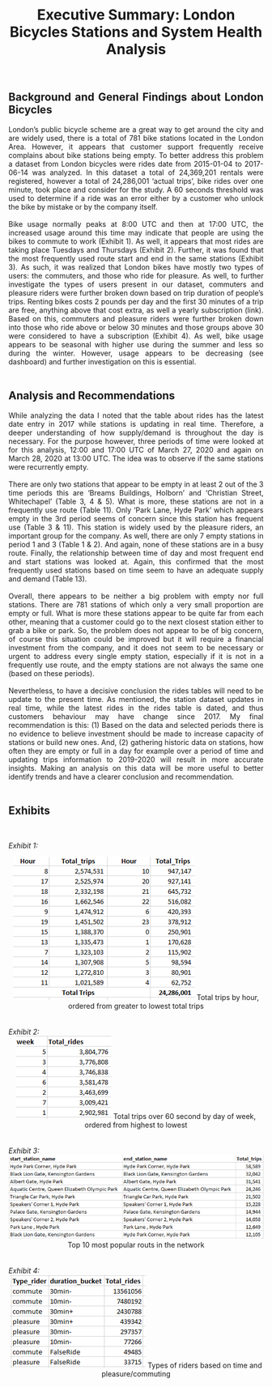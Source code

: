<div align='center'>
<h1><b> Executive Summary: London Bicycles Stations and System Health Analysis </b></h1>
 </div>
<br>
<div align='justify', font-size= 15xp>
<h2><b>Background and General Findings about London Bicycles </b></h2>
London’s public bicycle scheme are a great way to get around the city and are widely used, there is a total of 781 bike stations located in the London Area. However, it appears that customer support frequently receive complains about bike stations being empty. To better address this problem a dataset from London bicycles were rides date from 2015-01-04 to 2017-06-14 was analyzed. In this dataset a total of 24,369,201 rentals were registered, however a total of 24,286,001 ‘actual trips’, bike rides over one minute, took place and consider for the study. A 60 seconds threshold was used to determine if a ride was an error either by a customer who unlock the bike by mistake or by the company itself. 
 <br>
 <br>
Bike usage normally peaks at 8:00 UTC and then at 17:00 UTC, the increased usage around this time may indicate that people are using the bikes to commute to work (Exhibit 1). As well, it appears that most rides are taking place Tuesdays and Thursdays (Exhibit 2). Further, it was found that the most frequently used route start and end in the same stations (Exhibit 3). As such, it was realized that London bikes have mostly two types of users: the commuters, and those who ride for pleasure. As well, to further investigate the types of users present in our dataset, commuters and pleasure riders were further broken down based on trip duration of people’s trips. Renting bikes costs 2 pounds per day and the first 30 minutes of a trip are free, anything above that cost extra, as well a yearly subscription (link). Based on this, commuters and pleasure riders were further broken down into those who ride above or below 30 minutes and those groups above 30 were considered to have a subscription (Exhibit 4).  As well, bike usage appears to be seasonal with higher use during the summer and less so during the winter. However, usage appears to be decreasing (see dashboard) and further investigation on this is essential.
 <br>
 <br>
<h2><b>Analysis and Recommendations </b></h2>
While analyzing the data I noted that the table about rides has the latest date entry in 2017 while stations is updating in real time. Therefore, a deeper understanding of how supply/demand is throughout the day is necessary. For the purpose however, three periods of time were looked at for this analysis, 12:00 and 17:00 UTC of March 27, 2020 and again on March 28, 2020 at 13:00 UTC. The idea was to observe if the same stations were recurrently empty. 
 <br>
 <br>
There are only two stations that appear to be empty in at least 2 out of the 3 time periods this are ‘Breams Buildings, Holborn’ and ‘Christian Street, Whitechapel’ (Table 3, 4 & 5).  What is more, these stations are not in a frequently use route (Table 11). Only ‘Park Lane, Hyde Park’ which appears empty in the 3rd period seems of concern since this station has frequent use (Table 3 & 11). This station is widely used by the pleasure riders, an important group for the company. As well, there are only 7 empty stations in period 1 and 3 (Table 1 & 2). And again, none of these stations are in a busy route. Finally, the relationship between time of day and most frequent end and start stations was looked at. Again, this confirmed that the most frequently used stations based on time seem to have an adequate supply and demand (Table 13).
 <br>
 <br>
Overall, there appears to be neither a big problem with empty nor full stations. There are 781 stations of which only a very small proportion are empty or full. What is more these stations appear to be quite far from each other, meaning that a customer could go to the next closest station either to grab a bike or park. So, the problem does not appear to be of big concern, of course this situation could be improved but it will require a financial investment from the company, and it does not seem to be necessary or urgent to address every single empty station, especially if it is not in a frequently use route, and the empty stations are not always the same one (based on these periods). 
 <br>
 <br>
Nevertheless, to have a decisive conclusion the rides tables will need to be update to the present time. As mentioned, the station dataset updates in real time, while the latest rides in the rides table is dated, and thus customers behaviour may have change since 2017. My final recommendation is this: (1) Based on the data and selected periods there is no evidence to believe investment should be made to increase capacity of stations or build new ones. And, (2) gathering historic data on stations, how often they are empty or full in a day for example over a period of time and updating trips information to 2019-2020 will result in more accurate insights. Making an analysis on this data will be more useful to better identify trends and have a clearer conclusion and recommendation. 
<br>
 <br>
 </div>
<h2><b>Exhibits</b></h2>
 <br>
 
<i>Exhibit 1: </i>
<br>
<div align='center'>
 <img src='https://github.com/cdchopitea/London_Bicycles/blob/master/Exhibits/Exhibit_1.png'> 
Total trips by hour, ordered from greater to lowest total trips
 </div> 
 
<br>
<br>
<i>Exhibit 2: </i>
<br>
<div align='center'>
 <img src='https://github.com/cdchopitea/London_Bicycles/blob/master/Exhibits/Exhibit_2.png'> 
Total trips over 60 second by day of week, ordered from highest to lowest
 </div>
 
<br>
<br>
<i>Exhibit 3: </i>
<br>
<div align='center'>
 <img src='https://github.com/cdchopitea/London_Bicycles/blob/master/Exhibits/Exhibit_3.png'> 
Top 10 most popular routs in the network
 </div>

<br>
<br>
<i>Exhibit 4: </i>
<br>
<div align='center'>
 <img src='https://github.com/cdchopitea/London_Bicycles/blob/master/Exhibits/Exhibit_4.png'> 
Types of riders based on time and pleasure/commuting
 </div>
 
 
      
